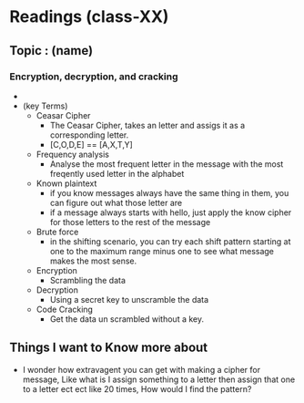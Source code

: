 # Readings (class-XX)

## Topic : (name)

### Encryption, decryption, and cracking
- 
- (key Terms)
    - Ceasar Cipher
        - The Ceasar Cipher, takes an letter and assigs it as a corresponding letter.
        - [C,O,D,E] == [A,X,T,Y]
    - Frequency analysis
        - Analyse the most frequent letter in the message with the most freqently used letter in the alphabet
    - Known plaintext
        - if you know messages always have the same thing in them, you can figure out what those letter are
        - if a message always starts with hello, just apply the know cipher for those letters to the rest of the message
    - Brute force
      - in the shifting scenario, you can try each shift pattern starting at one to the maximum range minus one to see what message makes the most sense.
    - Encryption
      - Scrambling the data
    - Decryption
      - Using a secret key to unscramble the data
    - Code Cracking
      - Get the data un scrambled without a key.
        



## Things I want to Know more about
- I wonder how extravagent you can get with making a cipher for message, Like what is I assign something to a letter then assign that one to a letter ect ect like 20 times, How would I find the pattern?